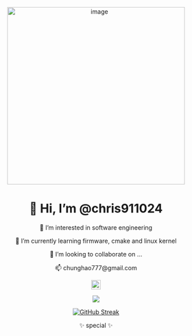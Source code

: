 <div align="center">
  <img width="414" alt="image" src="https://github.com/chris911024/chris911024/assets/67829896/e76b71e1-5ccb-423a-8215-556d35d27050">
  
  <h1>👋 Hi, I’m @chris911024</h1>
  <p>👀 I’m interested in software engineering</p>
  <p>🌱 I’m currently learning firmware, cmake and linux kernel </p>
  <p>💞️ I’m looking to collaborate on ...</p>
  <p>📫 chunghao777@gmail.com</p>

  <a href="https://www.instagram.com/_haaaaao24/">
    <img alt="Abhishek's Instagram" width="22px" src="https://raw.githubusercontent.com/hussainweb/hussainweb/main/icons/instagram.png" />
  </a>

  <br />

  ![](https://komarev.com/ghpvc/?username=chris911024)

  [![GitHub Streak](http://github-readme-streak-stats.herokuapp.com?user=chris911024&theme=tokyonight_duo&border_radius=5&date_format=M%20j%5B%2C%20Y%5D&mode=weekly)](https://git.io/streak-stats)

  ✨ special ✨
</div>


